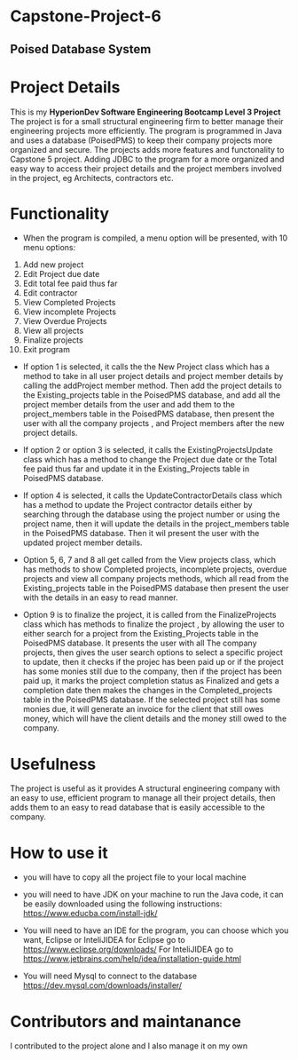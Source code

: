 # Capstone-Project-6
## Poised Database System

# Project Details

This is my **HyperionDev Software Engineering Bootcamp Level 3 Project** The project is for a small structural engineering firm to better manage their engineering projects more efficiently. The program is programmed in Java and uses a database (PoisedPMS) to keep their company projects more organized and secure. The projects adds more features and functonality to Capstone 5 project. Adding JDBC to the program for a more organized and easy way to access their project details and the project members involved in the project, eg Architects, contractors etc.


# Functionality

* When the program is compiled, a menu option will be presented, with 10 menu options:

1. Add new project
2. Edit Project due date
3. Edit total fee paid thus far
4. Edit contractor
5. View Completed Projects
6. View incomplete Projects
7. View Overdue Projects
8. View all projects
9. Finalize projects
10. Exit program

* If option 1 is selected, it calls the the New Project class which has a method to take in all user project details and project member details by calling the addProject member method. Then add the project details to the Existing_projects table in the PoisedPMS database, and add all the project member details from the user and add them to the project_members table in the PoisedPMS database, then present the user with all the company projects , and Project members after the new project details.

* If option 2 or option 3 is selected, it calls the ExistingProjectsUpdate class which has a method to change the Project due date or the Total fee paid thus far and update it in the Existing_Projects table in PoisedPMS database.

* If option 4 is selected, it calls the UpdateContractorDetails class which has a method to update the Project contractor details either by searching through the database using the project number or using the project name, then it will update the details in the project_members table in the PoisedPMS database. Then it wil present the user with the updated project member details.


* Option 5, 6, 7 and 8 all get called from the View projects class, which has methods to show Completed projects, incomplete projects, overdue projects and view all company projects methods, which all read from the Existing_projects table in the PoisedPMS database then present the user with the details in an easy to read manner.


* Option 9 is to finalize the project, it is called from the  FinalizeProjects class which has methods to finalize the project , by allowing the user to either search for a project from the Existing_Projects table in the PoisedPMS database. It presents the user with  all The company projects, then gives the user search options to select a specific project to update, then it checks if the projec has been paid up or if the project has some monies still due to the company, then if the project has been paid up, it marks the project completion status as Finalized and gets a completion date then makes the changes in the Completed_projects table in the PoisedPMS database. If the selected project still has some monies due, it will generate an invoice for the client that still owes money, which will have the client details and the money still owed to the company.

# Usefulness

The project is useful as it provides A structural engineering company with an easy to use, efficient program to manage all their project details, then adds them to an easy to read database that is easily accessible to the company. 

# How to use it

* you will have to copy all the project file to your local machine

* you will need to have JDK on your machine to run the Java code, it can be easily downloaded using the following instructions: https://www.educba.com/install-jdk/


*  You will need to have an IDE for the program, you can choose which you want, Eclipse or InteliJIDEA  for Eclipse go to https://www.eclipse.org/downloads/
  For InteliJIDEA go to https://www.jetbrains.com/help/idea/installation-guide.html
  
 * You will need Mysql to connect to the database https://dev.mysql.com/downloads/installer/

# Contributors and maintanance

I contributed to the project alone and I also manage it on my own
